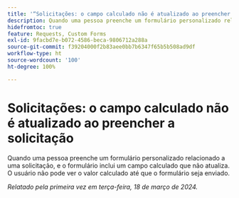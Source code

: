 ```yaml
---
title: '“Solicitações: o campo calculado não é atualizado ao preencher a solicitação”'
description: Quando uma pessoa preenche um formulário personalizado relacionado a uma solicitação, e o formulário inclui um campo calculado que não atualiza. O usuário não pode ver o valor calculado até que o formulário seja enviado.
hidefromtoc: true
feature: Requests, Custom Forms
exl-id: 9facbd7e-b072-4586-beca-9806712a288a
source-git-commit: f39204000f2b83aee0bb7b6347f65b5b508ad9df
workflow-type: ht
source-wordcount: '100'
ht-degree: 100%

---
```


# Solicitações: o campo calculado não é atualizado ao preencher a solicitação

Quando uma pessoa preenche um formulário personalizado relacionado a uma solicitação, e o formulário inclui um campo calculado que não atualiza. O usuário não pode ver o valor calculado até que o formulário seja enviado.

_Relatado pela primeira vez em terça-feira, 18 de março de 2024._

